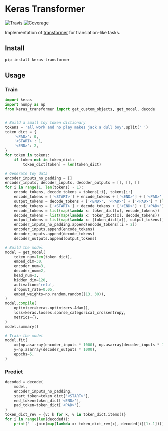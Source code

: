 # Keras Transformer

[![Travis](https://travis-ci.org/CyberZHG/keras-transformer.svg)](https://travis-ci.org/CyberZHG/keras-transformer)
[![Coverage](https://coveralls.io/repos/github/CyberZHG/keras-transformer/badge.svg?branch=master)](https://coveralls.io/github/CyberZHG/keras-transformer)

Implementation of [transformer](https://arxiv.org/pdf/1706.03762.pdf) for translation-like tasks.

## Install

```bash
pip install keras-transformer
```

## Usage

### Train

```python
import keras
import numpy as np
from keras_transformer import get_custom_objects, get_model, decode


# Build a small toy token dictionary
tokens = 'all work and no play makes jack a dull boy'.split(' ')
token_dict = {
    '<PAD>': 0,
    '<START>': 1,
    '<END>': 2,
}
for token in tokens:
    if token not in token_dict:
        token_dict[token] = len(token_dict)

# Generate toy data
encoder_inputs_no_padding = []
encoder_inputs, decoder_inputs, decoder_outputs = [], [], []
for i in range(1, len(tokens) - 1):
    encode_tokens, decode_tokens = tokens[:i], tokens[i:]
    encode_tokens = ['<START>'] + encode_tokens + ['<END>'] + ['<PAD>'] * (len(tokens) - len(encode_tokens))
    output_tokens = decode_tokens + ['<END>', '<PAD>'] + ['<PAD>'] * (len(tokens) - len(decode_tokens))
    decode_tokens = ['<START>'] + decode_tokens + ['<END>'] + ['<PAD>'] * (len(tokens) - len(decode_tokens))
    encode_tokens = list(map(lambda x: token_dict[x], encode_tokens))
    decode_tokens = list(map(lambda x: token_dict[x], decode_tokens))
    output_tokens = list(map(lambda x: [token_dict[x]], output_tokens))
    encoder_inputs_no_padding.append(encode_tokens[:i + 2])
    encoder_inputs.append(encode_tokens)
    decoder_inputs.append(decode_tokens)
    decoder_outputs.append(output_tokens)

# Build the model
model = get_model(
    token_num=len(token_dict),
    embed_dim=30,
    encoder_num=3,
    decoder_num=2,
    head_num=3,
    hidden_dim=120,
    activation='relu',
    dropout_rate=0.05,
    embed_weights=np.random.random((13, 30)),
)
model.compile(
    optimizer=keras.optimizers.Adam(),
    loss=keras.losses.sparse_categorical_crossentropy,
    metrics={},
)
model.summary()

# Train the model
model.fit(
    x=[np.asarray(encoder_inputs * 1000), np.asarray(decoder_inputs * 1000)],
    y=np.asarray(decoder_outputs * 1000),
    epochs=5,
)
```

### Predict

```python
decoded = decode(
    model,
    encoder_inputs_no_padding,
    start_token=token_dict['<START>'],
    end_token=token_dict['<END>'],
    pad_token=token_dict['<PAD>'],
)
token_dict_rev = {v: k for k, v in token_dict.items()}
for i in range(len(decoded)):
    print(' '.join(map(lambda x: token_dict_rev[x], decoded[i][1:-1])))
```
